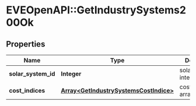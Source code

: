 # EVEOpenAPI::GetIndustrySystems200Ok

## Properties
Name | Type | Description | Notes
------------ | ------------- | ------------- | -------------
**solar_system_id** | **Integer** | solar_system_id integer | 
**cost_indices** | [**Array&lt;GetIndustrySystemsCostIndice&gt;**](GetIndustrySystemsCostIndice.md) | cost_indices array | 


